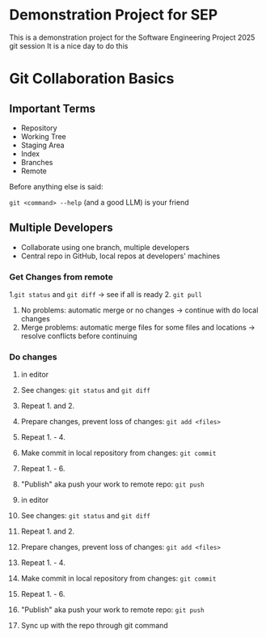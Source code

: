 # Demonstration Project for SEP
This is a demonstration project for the Software Engineering Project 2025 git session 
It is a nice day to do this


# Git Collaboration Basics

## Important Terms

- Repository
- Working Tree
- Staging Area
- Index
- Branches
- Remote

Before anything else is said:

`git <command> --help` (and a good LLM) is your friend

## Multiple Developers

* Collaborate using one branch, multiple developers
* Central repo in GitHub, local repos at developers' machines

### Get Changes from remote
1.`git status` and `git diff` -> see if all is ready
2. `git pull`
  1. No problems: automatic merge or no changes -> continue with do local changes
  2. Merge problems: automatic merge files for some files and locations  -> resolve conflicts before continuing
	
### Do changes
1. <do changes> in editor
2. See changes: `git status` and `git diff`
3. Repeat 1. and 2.
4. Prepare changes, prevent loss of changes: `git add <files>`
5. Repeat 1. - 4.
6. Make commit in local repository from changes: `git commit`
7. Repeat 1. - 6.
8. "Publish" aka push your work to remote repo: `git push`

1. <do changes> in editor
2. See changes: `git status` and `git diff`
3. Repeat 1. and 2.
4. Prepare changes, prevent loss of changes: `git add <files>`
5. Repeat 1. - 4.
6. Make commit in local repository from changes: `git commit`
7. Repeat 1. - 6.
8. "Publish" aka push your work to remote repo: `git push`
9. Sync up with the repo through git command
